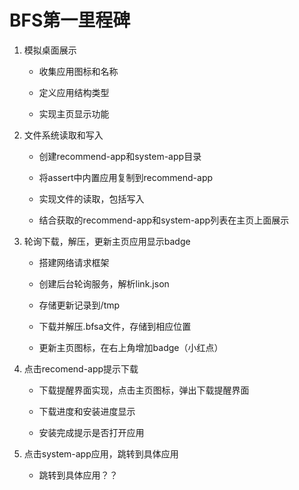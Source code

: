 # BFS第一里程碑

1. 模拟桌面展示

    * 收集应用图标和名称

    * 定义应用结构类型

    * 实现主页显示功能

2. 文件系统读取和写入

    * 创建recommend-app和system-app目录

    * 将assert中内置应用复制到recommend-app

    * 实现文件的读取，包括写入

    * 结合获取的recommend-app和system-app列表在主页上面展示

3. 轮询下载，解压，更新主页应用显示badge

    * 搭建网络请求框架

    * 创建后台轮询服务，解析link.json

    * 存储更新记录到/tmp

    * 下载并解压.bfsa文件，存储到相应位置

    * 更新主页图标，在右上角增加badge（小红点）

4. 点击recomend-app提示下载

    * 下载提醒界面实现，点击主页图标，弹出下载提醒界面

    * 下载进度和安装进度显示

    * 安装完成提示是否打开应用

5. 点击system-app应用，跳转到具体应用

    * 跳转到具体应用？？